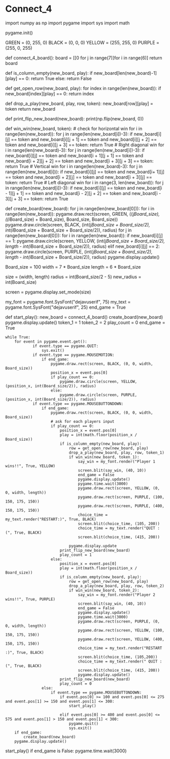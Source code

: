 # Connect_4
 
import numpy as np
import pygame
import sys
import math

pygame.init()

GREEN = (0, 255, 0)
BLACK = (0, 0, 0)
YELLOW = (255, 255, 0)
PURPLE = (255, 0, 255)


def connect_4_board():
    board = [[0 for j in range(7)]for i in range(6)]
    return board


def is_column_empty(new_board, play):
    if new_board[len(new_board)-1][play] == 0:
        return True
    else:
        return False


def get_open_row(new_board, play):
    for index in range(len(new_board)):
        if new_board[index][play] == 0:
            return index


def drop_a_play(new_board, play, row, token):
    new_board[row][play] = token
    return new_board


def print_flip_new_board(new_board):
    print(np.flip(new_board, 0))


def win_win(new_board, token):
    # check for horizontal win
    for i in range(len(new_board)):
        for j in range(len(new_board[i])-3):
            if new_board[i][j] == token and new_board[i][j + 1] == token and new_board[i][j + 2] == token and new_board[i][j + 3] == token:
                return True
    # Right diagonal win
    for i in range(len(new_board)-3):
        for j in range(len(new_board[i])-3):
            if new_board[i][j] == token and new_board[i + 1][j + 1] == token and new_board[i + 2][j + 2] == token and new_board[i + 3][j + 3] == token:
                    return True
    # Vertical win
    for i in range(len(new_board)-3):
        for j in range(len(new_board[i])):
            if new_board[i][j] == token and  new_board[i+ 1][j] == token and new_board[i + 2][j] == token and new_board[i + 3][j] == token:
                return True
    # Left diagonal win
    for i in range(3, len(new_board)):
        for j in range(len(new_board[i])-3):
            if new_board[i][j] == token and  new_board[i - 1][j + 1] == token and new_board[i - 2][j + 2] == token and new_board[i - 3][j + 3] == token:
                return True


def create_board(new_board):
    for j in range(len(new_board[0])):
        for i in range(len(new_board)):
            pygame.draw.rect(screen, GREEN, ((j*Board_size), ((i*Board_size) + Board_size), Board_size, Board_size))
            pygame.draw.circle(screen, BLACK, (int(j*Board_size + Board_size/2), int(i*Board_size + Board_size + Board_size/2)), radius)
    for j in range(len(new_board[0])):
        for i in range(len(new_board)):
            if new_board[i][j] == 1:
                pygame.draw.circle(screen, YELLOW, (int(j*Board_size + Board_size/2), length - int(i*Board_size  + Board_size/2)), radius)
            elif new_board[i][j] == 2:
                pygame.draw.circle(screen, PURPLE, (int(j*Board_size + Board_size/2), length - int(i*Board_size + Board_size/2)), radius)
    pygame.display.update()


Board_size = 100
width = 7 * Board_size
length = 6 * Board_size

size = (width, length)
radius = int(Board_size/2 - 5)
new_radius = int(Board_size)

screen = pygame.display.set_mode(size)

my_font = pygame.font.SysFont("dejavuserif", 75)
my_text = pygame.font.SysFont("dejavuserif", 25)
end_game = True


def start_play():
    new_board = connect_4_board()
    create_board(new_board)
    pygame.display.update()
    token_1 = 1
    token_2 = 2
    play_count = 0
    end_game = True

    while True:
        for event in pygame.event.get():
                if event.type == pygame.QUIT:
                    sys.exit()
                if event.type == pygame.MOUSEMOTION:
                    if end_game:
                        pygame.draw.rect(screen, BLACK, (0, 0, width, Board_size))
                        position_x = event.pos[0]
                        if play_count == 0:
                            pygame.draw.circle(screen, YELLOW, (position_x, int(Board_size/2)), radius)
                        else:
                            pygame.draw.circle(screen, PURPLE, (position_x, int(Board_size/2)), radius)
                if event.type == pygame.MOUSEBUTTONDOWN:
                    if end_game:
                        pygame.draw.rect(screen, BLACK, (0, 0, width, Board_size))
                        # ask for each players input
                        if play_count == 0:
                            position_x = event.pos[0]
                            play = int(math.floor(position_x / Board_size))
                            if is_column_empty(new_board, play):
                                row = get_open_row(new_board, play)
                                drop_a_play(new_board, play, row, token_1)
                                if win_win(new_board, token_1):
                                    say_win = my_font.render("Player 1 wins!!", True, YELLOW)
                                    screen.blit(say_win, (40, 10))
                                    end_game = False
                                    pygame.display.update()
                                    pygame.time.wait(3000)
                                    pygame.draw.rect(screen, YELLOW, (0, 0, width, length))
                                    pygame.draw.rect(screen, PURPLE, (100, 150, 175, 150))
                                    pygame.draw.rect(screen, PURPLE, (400, 150, 175, 150))
                                    choice_time = my_text.render("RESTART:)", True, BLACK)
                                    screen.blit(choice_time, (105, 200))
                                    choice_time = my_text.render("QUIT :(", True, BLACK)
                                    screen.blit(choice_time, (415, 200))

                                pygame.display.update
                            print_flip_new_board(new_board)
                            play_count = 1
                        else:
                            position_x = event.pos[0]
                            play = int(math.floor(position_x / Board_size))
                            if is_column_empty(new_board, play):
                                row = get_open_row(new_board, play)
                                drop_a_play(new_board, play, row, token_2)
                                if win_win(new_board, token_2):
                                    say_win = my_font.render("Player 2 wins!!", True, PURPLE)
                                    screen.blit(say_win, (40, 10))
                                    end_game = False
                                    pygame.display.update()
                                    pygame.time.wait(3000)
                                    pygame.draw.rect(screen, PURPLE, (0, 0, width, length))
                                    pygame.draw.rect(screen, YELLOW, (100, 150, 175, 150))
                                    pygame.draw.rect(screen, YELLOW, (400, 150, 175, 150))
                                    choice_time = my_text.render("RESTART :)", True, BLACK)
                                    screen.blit(choice_time, (105,200))
                                    choice_time = my_text.render(" QUIT :(", True, BLACK)
                                    screen.blit(choice_time, (415, 200))
                                    pygame.display.update()
                            print_flip_new_board(new_board)
                            play_count = 0
                    else:
                        if event.type == pygame.MOUSEBUTTONDOWN:
                            if event.pos[0] >= 100 and event.pos[0] <= 275 and event.pos[1] >= 150 and event.pos[1] <= 300:
                                start_play()

                            elif event.pos[0] >= 400 and event.pos[0] <= 575 and event.pos[1] > 150 and event.pos[1] < 300:
                                pygame.quit()
                                sys.exit()
        if end_game:
            create_board(new_board)
        pygame.display.update()


start_play()
if end_game is False:
        pygame.time.wait(3000)
